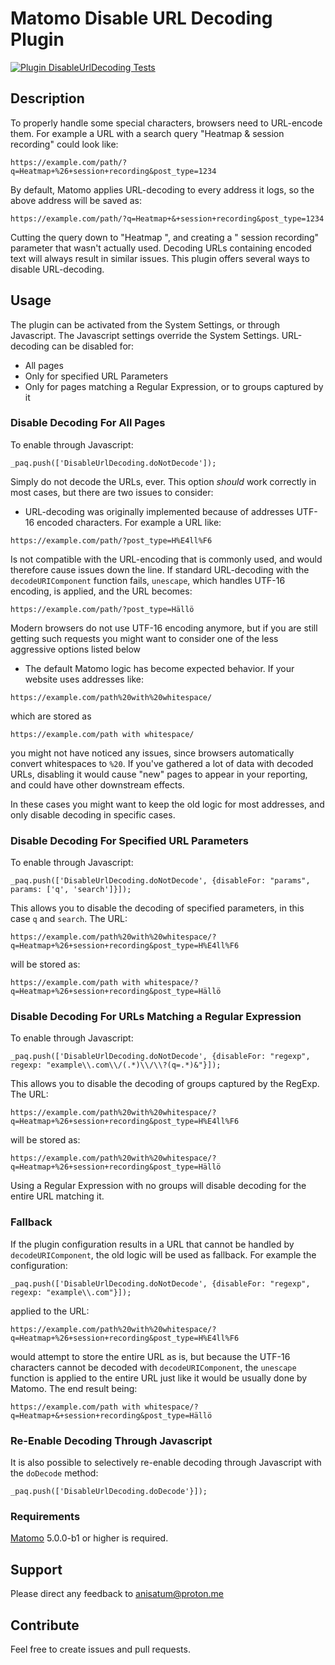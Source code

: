 # Matomo Disable URL Decoding Plugin

[![Plugin DisableUrlDecoding Tests](https://github.com/Anisatum/matomo-plugin-DisableUrlDecoding/actions/workflows/matomo-tests.yml/badge.svg)](https://github.com/sgiehl/piwik-plugin-ReferrersManager/actions/workflows/matomo-tests.yml)

## Description

To properly handle some special characters, browsers need to URL-encode them. For example a URL with a search query
"Heatmap & session recording" could look like:

```
https://example.com/path/?q=Heatmap+%26+session+recording&post_type=1234
```

By default, Matomo applies URL-decoding to every address it logs, so the above address will be saved as:

```
https://example.com/path/?q=Heatmap+&+session+recording&post_type=1234
```

Cutting the query down to "Heatmap ", and creating a " session recording" parameter that wasn't actually used.
Decoding URLs containing encoded text will always result in similar issues. This plugin offers several
ways to disable URL-decoding.

## Usage

The plugin can be activated from the System Settings, or through Javascript. The Javascript settings override the System
Settings. URL-decoding can be disabled for:

- All pages
- Only for specified URL Parameters
- Only for pages matching a Regular Expression, or to groups captured by it

### Disable Decoding For All Pages

To enable through Javascript:

```
_paq.push(['DisableUrlDecoding.doNotDecode']);
```

Simply do not decode the URLs, ever. This option *should* work correctly in most cases, but there are two issues to
consider:

- URL-decoding was originally implemented because of addresses UTF-16 encoded characters. For example a URL like:

```
https://example.com/path/?post_type=H%E4ll%F6
```

Is not compatible with the URL-encoding that is commonly used, and would therefore cause issues down the line. If
standard URL-decoding with the `decodeURIComponent` function fails, `unescape`, which handles UTF-16 encoding, is
applied, and the URL becomes:

```
https://example.com/path/?post_type=Hällö
```

Modern browsers do not use UTF-16 encoding anymore, but if you are still getting such requests you might want to
consider one of the less aggressive options listed below

- The default Matomo logic has become expected behavior. If your website uses addresses like:

```
https://example.com/path%20with%20whitespace/
```

which are stored as

```
https://example.com/path with whitespace/
```

you might not have noticed any issues, since browsers automatically convert whitespaces to `%20`. If you've gathered a
lot of data with decoded URLs, disabling it would cause "new" pages to appear in your reporting, and could have
other downstream effects.

In these cases you might want to keep the old logic for most addresses, and only disable decoding in specific
cases.

### Disable Decoding For Specified URL Parameters

To enable through Javascript:

```
_paq.push(['DisableUrlDecoding.doNotDecode', {disableFor: "params", params: ['q', 'search']}]);
```

This allows you to disable the decoding of specified parameters, in this case `q` and `search`. The URL:

```
https://example.com/path%20with%20whitespace/?q=Heatmap+%26+session+recording&post_type=H%E4ll%F6
```

will be stored as:

```
https://example.com/path with whitespace/?q=Heatmap+%26+session+recording&post_type=Hällö
```

### Disable Decoding For URLs Matching a Regular Expression

To enable through Javascript:

```
_paq.push(['DisableUrlDecoding.doNotDecode', {disableFor: "regexp", regexp: "example\\.com\\/(.*)\\/\\?(q=.*)&"}]);
```

This allows you to disable the decoding of groups captured by the RegExp. The URL:

```
https://example.com/path%20with%20whitespace/?q=Heatmap+%26+session+recording&post_type=H%E4ll%F6
```

will be stored as:

```
https://example.com/path%20with%20whitespace/?q=Heatmap+%26+session+recording&post_type=Hällö
```

Using a Regular Expression with no groups will disable decoding for the entire URL matching it.

### Fallback

If the plugin configuration results in a URL that cannot be handled by `decodeURIComponent`, the old logic will be used
as fallback. For example the configuration:

```
_paq.push(['DisableUrlDecoding.doNotDecode', {disableFor: "regexp", regexp: "example\\.com"}]);
```

applied to the URL:

```
https://example.com/path%20with%20whitespace/?q=Heatmap+%26+session+recording&post_type=H%E4ll%F6
```

would attempt to store the entire URL as is, but because the UTF-16 characters cannot be decoded
with `decodeURIComponent`, the `unescape` function is applied to the entire URL just like it would be usually done by
Matomo. The end result being:

```
https://example.com/path with whitespace/?q=Heatmap+&+session+recording&post_type=Hällö
```

### Re-Enable Decoding Through Javascript

It is also possible to selectively re-enable decoding through Javascript with the `doDecode` method:

```
_paq.push(['DisableUrlDecoding.doDecode'}]);
```

### Requirements

[Matomo](https://github.com/matomo-org/matomo) 5.0.0-b1 or higher is required.

## Support

Please direct any feedback to [anisatum@proton.me](mailto:anisatum@proton.me)

## Contribute

Feel free to create issues and pull requests.
